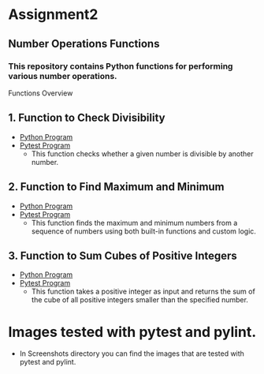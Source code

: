 # Assignment2
## Number Operations Functions
### This repository contains Python functions for performing various number operations.
Functions Overview
## 1. Function to Check Divisibility
   - [Python Program](https://github.com/VismayaM-2003/Assignment2/blob/main/division.py)
   - [Pytest Program](https://github.com/VismayaM-2003/Assignment2/blob/main/test_division.py)
     * This function checks whether a given number is divisible by another number.
     
## 2. Function to Find Maximum and Minimum
   - [Python Program](https://github.com/VismayaM-2003/Assignment2/blob/main/max_min.py)
   - [Pytest Program](https://github.com/VismayaM-2003/Assignment2/blob/main/test_max_min.py)
     * This function finds the maximum and minimum numbers from a sequence of numbers using both built-in functions and custom logic.
      
## 3. Function to Sum Cubes of Positive Integers
   - [Python Program](https://github.com/VismayaM-2003/Assignment2/blob/main/sum_cube.py)
   - [Pytest Program](https://github.com/VismayaM-2003/Assignment2/blob/main/test_sum_cube.py)
     * This function takes a positive integer as input and returns the sum of the cube of all positive integers smaller than the specified number.

# Images tested with pytest and pylint.
  - In Screenshots directory you can find the images that are tested with pytest and pylint.
